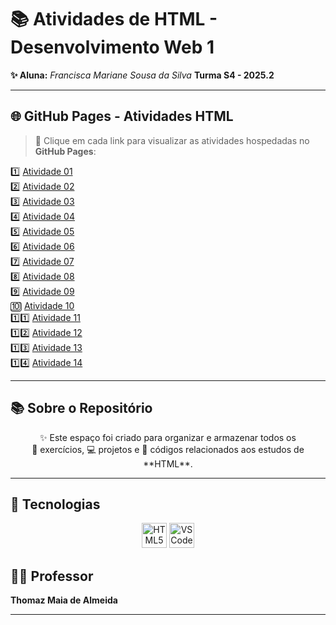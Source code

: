 # 📚 Atividades de HTML - Desenvolvimento Web 1

**✨ Aluna:** *Francisca Mariane Sousa da Silva* 
**Turma S4 - 2025.2**

---

## 🌐 GitHub Pages - Atividades HTML  
> 📌 Clique em cada link para visualizar as atividades hospedadas no **GitHub Pages**:

1️⃣ [Atividade 01](COLOQUE-SEU-LINK-AQUI)  
2️⃣ [Atividade 02](COLOQUE-SEU-LINK-AQUI)  
3️⃣ [Atividade 03](COLOQUE-SEU-LINK-AQUI)  
4️⃣ [Atividade 04](COLOQUE-SEU-LINK-AQUI)  
5️⃣ [Atividade 05](COLOQUE-SEU-LINK-AQUI)  
6️⃣ [Atividade 06](COLOQUE-SEU-LINK-AQUI)  
7️⃣ [Atividade 07](COLOQUE-SEU-LINK-AQUI)  
8️⃣ [Atividade 08](COLOQUE-SEU-LINK-AQUI)  
9️⃣ [Atividade 09](COLOQUE-SEU-LINK-AQUI)  
🔟 [Atividade 10](COLOQUE-SEU-LINK-AQUI)  
1️⃣1️⃣ [Atividade 11](COLOQUE-SEU-LINK-AQUI)  
1️⃣2️⃣ [Atividade 12](COLOQUE-SEU-LINK-AQUI)  
1️⃣3️⃣ [Atividade 13](COLOQUE-SEU-LINK-AQUI)  
1️⃣4️⃣ [Atividade 14](COLOQUE-SEU-LINK-AQUI)  

---

## 📚 Sobre o Repositório  

<p align="center">
  ✨ Este espaço foi criado para organizar e armazenar todos os <br> 
  📝 exercícios, 💻 projetos e 🔎 códigos relacionados aos estudos de **HTML**.  
</p>

---
## 🔧 Tecnologias  

<p align="center">
  <img src="https://cdn.jsdelivr.net/gh/devicons/devicon/icons/html5/html5-original.svg" alt="HTML5" width="40" height="40"/>
  <img src="https://cdn.jsdelivr.net/gh/devicons/devicon/icons/vscode/vscode-original.svg" alt="VS Code" width="40" height="40"/>
</p>

## 👨‍🏫 Professor  

**Thomaz Maia de Almeida**  

---
